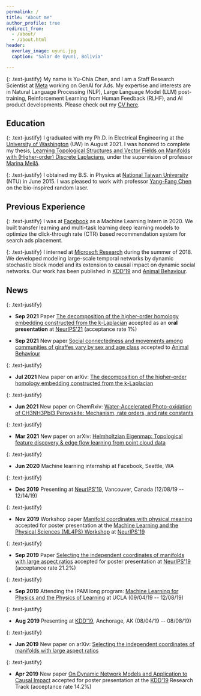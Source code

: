 ```yaml
---
permalink: /
title: "About me"
author_profile: true
redirect_from:
  - /about/
  - /about.html
header:
  overlay_image: uyuni.jpg
  caption: "Salar de Uyuni, Bolivia"

---
```

{: .text-justify}
My name is Yu-Chia Chen, and I am a Staff Research Scientist at [Meta](https://engineering.fb.com) working on GenAI for Ads.
My expertise and interests are in Natural Language Processing (NLP), Large Language Model (LLM) post-training, Reinforcement Learning from Human Feedback (RLHF), and AI product developments.
Please check out my [CV here](/cv/).


## Education
{: .text-justify}
I graduated with my Ph.D. in Electrical Engineering at the [University of Washington](https://www.washington.edu/) (UW) in August 2021.
I was honored to complete my thesis, [Learning Topological Structures and Vector Fields on Manifolds with (Higher-order) Discrete Laplacians](https://digital.lib.washington.edu/researchworks/handle/1773/48019), under the supervision of professor [Marina Meilă](https://www.stat.washington.edu/mmp/).

{: .text-justify}
I obtained my B.S. in Physics at [National Taiwan University](https://www.ntu.edu.tw/english/) (NTU) in June 2015.
I was pleased to work with professor [Yang-Fang Chen](https://web.phys.ntu.edu.tw/semiconductor/) on the bio-inspired random laser.

## Previous Experience
{: .text-justify}
I was at [Facebook](https://engineering.fb.com) as a Machine Learning Intern in 2020. We built transfer learning and multi-task learning deep learning models to optimize the click-through rate (CTR) based recommendation system for search ads placement.


{: .text-justify}
I interned at [Microsoft Research](https://www.microsoft.com/en-us/research/) during the summer of 2018. We developed modeling large-scale temporal networks by dynamic stochastic block model and its extension to causal impact on dynamic social networks. Our work has been published in [KDD'19](https://doi.org/10.1145/3292500.3330990) and [Animal Behaviour](https://doi.org/10.1016/j.anbehav.2021.08.008).
<!-- We illustrated the power and the scalability of the model by studying publicly available temporal networks, e.g., MIT reality mining dataset and Mathoverflow networks, as well as an internal network which contains 50M nodes and 300M edges per snap shot. -->
<!-- The [paper](/publication/2019-dsbm-causal-impact) was accepted to [KDD'19](https://www.kdd.org/kdd2019/). -->



## News

{: .text-justify}
* **Sep 2021** Paper [The decomposition of the higher-order homology embedding constructed from the k-Laplacian](/publication/2021-harmonic-emb) accepted as an **oral presentation** at [NeurIPS'21](https://nips.cc/Conferences/) (acceptance rate 1%)

* **Sep 2021** New paper [Social connectedness and movements among communities of giraffes vary by sex and age class](/publication/2021-giraffe-social-network) accepted to [Animal Behaviour](https://doi.org/10.1016/j.anbehav.2021.08.008)

{: .text-justify}
* **Jul 2021**  New paper on arXiv: [The decomposition of the higher-order homology embedding constructed from the k-Laplacian](https://arxiv.org/abs/2107.10970)

{: .text-justify}
* **Jun 2021**  New paper on ChemRxiv: [Water-Accelerated Photo-oxidation of CH3NH3PbI3 Perovskite: Mechanism, rate orders, and rate constants](https://doi.org/10.33774/chemrxiv-2021-30ggh)

{: .text-justify}
* **Mar 2021**  New paper on arXiv: [Helmholtzian Eigenmap: Topological feature discovery & edge flow learning from point cloud data](https://arxiv.org/abs/2103.07626)

{: .text-justify}
* **Jun 2020**  Machine learning internship at Facebook, Seattle, WA

{: .text-justify}
* **Dec 2019** Presenting at [NeurIPS'19](https://nips.cc/Conferences/2019/), Vancouver, Canada (12/08/19 -- 12/14/19)

{: .text-justify}
* **Nov 2019** Workshop paper [Manifold coordinates with physical meaning](/publication/2019-manifold-lasso-short) accepted for poster presentation at the [Machine Learning and the Physical Sciences (ML4PS) Workshop](https://ml4physicalsciences.github.io) at [NeurIPS'19](https://nips.cc/Conferences/2019)

{: .text-justify}
* **Sep 2019** Paper [Selecting the independent coordinates of manifolds with large aspect ratios](/publication/2019-indep-coord-search) accepted for poster presentation at [NeurIPS'19](http://papers.nips.cc/paper/8393-selecting-the-independent-coordinates-of-manifolds-with-large-aspect-ratios) (acceptance rate 21.2%)

{: .text-justify}
* **Sep 2019** Attending the IPAM long program: [Machine Learning for Physics and the Physics of Learning](http://www.ipam.ucla.edu/programs/long-programs/machine-learning-for-physics-and-the-physics-of-learning/) at UCLA (09/04/19 -- 12/08/19)

{: .text-justify}
* **Aug 2019** Presenting at [KDD'19](https://www.kdd.org/kdd2019/), Anchorage, AK (08/04/19 -- 08/08/19)

{: .text-justify}
* **Jun 2019** New paper on arXiv: [Selecting the independent coordinates of manifolds with large aspect ratios](/publication/2019-indep-coord-search)

{: .text-justify}
* **Apr 2019** New paper [On Dynamic Network Models and Application to Causal Impact](/publication/2019-dsbm-causal-impact) accepted for poster presentation at the [KDD'19](https://doi.org/10.1145/3292500.3330990) Research Track (acceptance rate 14.2%)
